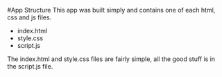 #App Structure
This app was built simply and contains one of each html, css and js files.
* index.html
* style.css
* script.js

The index.html and style.css files are fairly simple, all the good stuff is in
the script.js file.